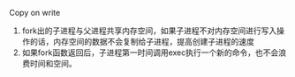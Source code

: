 Copy on write

1. fork出的子进程与父进程共享内存空间，如果子进程不对内存空间进行写入操作的话，内存空间的数据不会复制给子进程，提高创建子进程的速度
2. 如果fork函数返回后，子进程第一时间调用exec执行一个新的命令，也不会浪费时间和空间。
